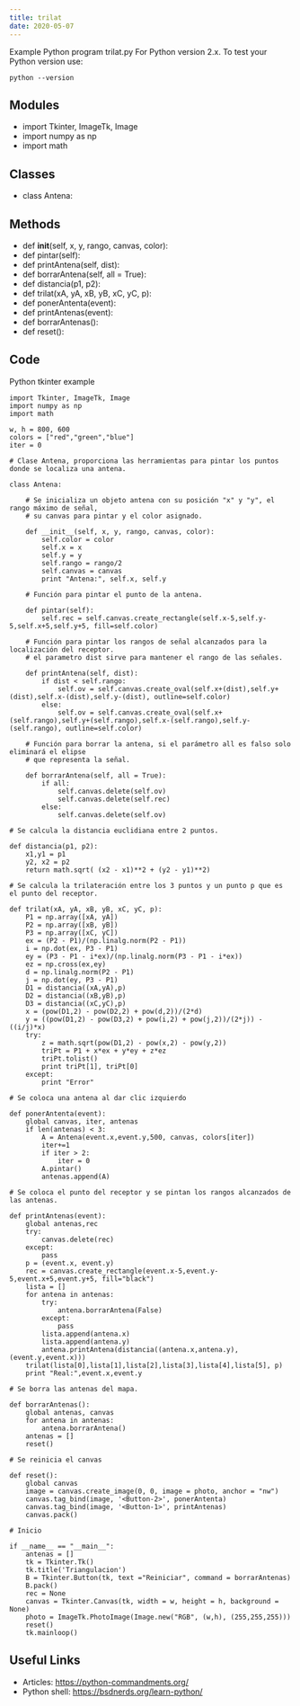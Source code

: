 ```yaml
---
title: trilat
date: 2020-05-07
---
```

Example Python program trilat.py
For Python version 2.x.
To test your Python version use:

    python --version

## Modules

* import Tkinter, ImageTk, Image
* import numpy as np
* import math

## Classes

* class Antena:

## Methods

* def __init__(self, x, y, rango, canvas, color):
* def pintar(self):
* def printAntena(self, dist):
* def borrarAntena(self, all = True):
* def distancia(p1, p2):
* def trilat(xA, yA, xB, yB, xC, yC, p):
* def ponerAntenta(event):
* def printAntenas(event):
* def borrarAntenas():
* def reset():

## Code

Python tkinter example

    import Tkinter, ImageTk, Image
    import numpy as np
    import math
    
    w, h = 800, 600
    colors = ["red","green","blue"]
    iter = 0
    
    # Clase Antena, proporciona las herramientas para pintar los puntos donde se localiza una antena.
    
    class Antena:
        
        # Se inicializa un objeto antena con su posición "x" y "y", el rango máximo de señal,
        # su canvas para pintar y el color asignado.
        
        def __init__(self, x, y, rango, canvas, color):
            self.color = color
            self.x = x
            self.y = y
            self.rango = rango/2
            self.canvas = canvas
            print "Antena:", self.x, self.y
    
        # Función para pintar el punto de la antena.
        
        def pintar(self):
            self.rec = self.canvas.create_rectangle(self.x-5,self.y-5,self.x+5,self.y+5, fill=self.color)
        
        # Función para pintar los rangos de señal alcanzados para la localización del receptor.
        # el parametro dist sirve para mantener el rango de las señales.
        
        def printAntena(self, dist):
            if dist < self.rango:
                self.ov = self.canvas.create_oval(self.x+(dist),self.y+(dist),self.x-(dist),self.y-(dist), outline=self.color)
            else:
                self.ov = self.canvas.create_oval(self.x+(self.rango),self.y+(self.rango),self.x-(self.rango),self.y-(self.rango), outline=self.color)
        
        # Función para borrar la antena, si el parámetro all es falso solo eliminará el elipse
        # que representa la señal.
    
        def borrarAntena(self, all = True):
            if all:
                self.canvas.delete(self.ov)
                self.canvas.delete(self.rec)
            else:
                self.canvas.delete(self.ov)
    
    # Se calcula la distancia euclidiana entre 2 puntos.
    
    def distancia(p1, p2):
        x1,y1 = p1
        y2, x2 = p2
        return math.sqrt( (x2 - x1)**2 + (y2 - y1)**2)
    
    # Se calcula la trilateración entre los 3 puntos y un punto p que es el punto del receptor.
    
    def trilat(xA, yA, xB, yB, xC, yC, p):
        P1 = np.array([xA, yA])
        P2 = np.array([xB, yB])
        P3 = np.array([xC, yC])
        ex = (P2 - P1)/(np.linalg.norm(P2 - P1))
        i = np.dot(ex, P3 - P1)
        ey = (P3 - P1 - i*ex)/(np.linalg.norm(P3 - P1 - i*ex))
        ez = np.cross(ex,ey)
        d = np.linalg.norm(P2 - P1)
        j = np.dot(ey, P3 - P1)
        D1 = distancia((xA,yA),p)
        D2 = distancia((xB,yB),p)
        D3 = distancia((xC,yC),p)
        x = (pow(D1,2) - pow(D2,2) + pow(d,2))/(2*d)
        y = ((pow(D1,2) - pow(D3,2) + pow(i,2) + pow(j,2))/(2*j)) - ((i/j)*x)
        try:
            z = math.sqrt(pow(D1,2) - pow(x,2) - pow(y,2))
            triPt = P1 + x*ex + y*ey + z*ez
            triPt.tolist()
            print triPt[1], triPt[0]
        except:
            print "Error"
    
    # Se coloca una antena al dar clic izquierdo
    
    def ponerAntenta(event):
        global canvas, iter, antenas
        if len(antenas) < 3:
            A = Antena(event.x,event.y,500, canvas, colors[iter])
            iter+=1
            if iter > 2:
                iter = 0
            A.pintar()
            antenas.append(A)
    
    # Se coloca el punto del receptor y se pintan los rangos alcanzados de las antenas.
    
    def printAntenas(event):
        global antenas,rec
        try:
            canvas.delete(rec)
        except:
            pass
        p = (event.x, event.y)
        rec = canvas.create_rectangle(event.x-5,event.y-5,event.x+5,event.y+5, fill="black")
        lista = []
        for antena in antenas:
            try:
                antena.borrarAntena(False)
            except:
                pass
            lista.append(antena.x)
            lista.append(antena.y)
            antena.printAntena(distancia((antena.x,antena.y),(event.y,event.x)))
        trilat(lista[0],lista[1],lista[2],lista[3],lista[4],lista[5], p)
        print "Real:",event.x,event.y
    
    # Se borra las antenas del mapa.
    
    def borrarAntenas():
        global antenas, canvas
        for antena in antenas:
            antena.borrarAntena()
        antenas = []
        reset()
    
    # Se reinicia el canvas
    
    def reset():
        global canvas
        image = canvas.create_image(0, 0, image = photo, anchor = "nw")
        canvas.tag_bind(image, '<Button-2>', ponerAntenta)
        canvas.tag_bind(image, '<Button-1>', printAntenas)
        canvas.pack()
    
    # Inicio
    
    if __name__ == "__main__":
        antenas = []
        tk = Tkinter.Tk()
        tk.title('Triangulacion')
        B = Tkinter.Button(tk, text ="Reiniciar", command = borrarAntenas)
        B.pack()
        rec = None
        canvas = Tkinter.Canvas(tk, width = w, height = h, background = None)
        photo = ImageTk.PhotoImage(Image.new("RGB", (w,h), (255,255,255)))
        reset()
        tk.mainloop()

## Useful Links

- Articles: https://python-commandments.org/
- Python shell: https://bsdnerds.org/learn-python/

